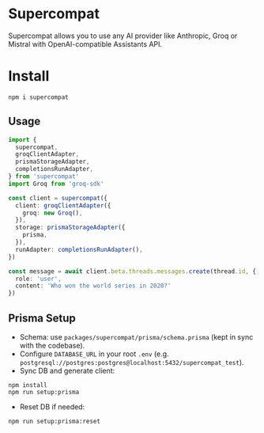 # Supercompat

Supercompat allows you to use any AI provider like Anthropic, Groq or Mistral with OpenAI-compatible Assistants API.

# Install

```
npm i supercompat
```

## Usage

```ts
import {
  supercompat,
  groqClientAdapter,
  prismaStorageAdapter,
  completionsRunAdapter,
} from 'supercompat'
import Groq from 'groq-sdk'

const client = supercompat({
  client: groqClientAdapter({
    groq: new Groq(),
  }),
  storage: prismaStorageAdapter({
    prisma,
  }),
  runAdapter: completionsRunAdapter(),
})

const message = await client.beta.threads.messages.create(thread.id, {
  role: 'user',
  content: 'Who won the world series in 2020?'
})
```

## Prisma Setup

- Schema: use `packages/supercompat/prisma/schema.prisma` (kept in sync with the codebase).
- Configure `DATABASE_URL` in your root `.env` (e.g. `postgresql://postgres:postgres@localhost:5432/supercompat_test`).
- Sync DB and generate client:

```
npm install
npm run setup:prisma
```

- Reset DB if needed:

```
npm run setup:prisma:reset
```
